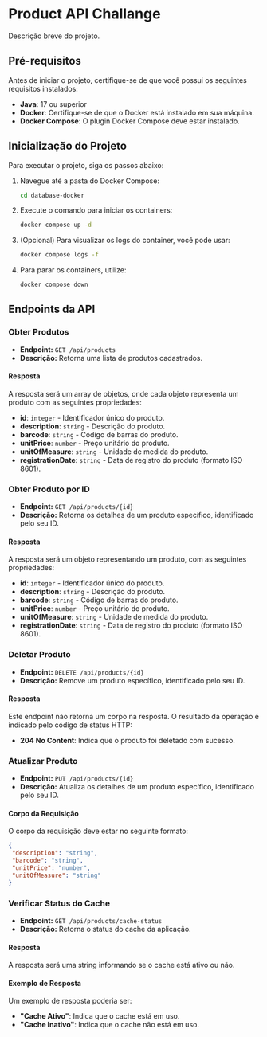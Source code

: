 # Product API Challange

Descrição breve do projeto.

## Pré-requisitos

Antes de iniciar o projeto, certifique-se de que você possui os seguintes requisitos instalados:

- **Java**: 17 ou superior
- **Docker**: Certifique-se de que o Docker está instalado em sua máquina.
- **Docker Compose**: O plugin Docker Compose deve estar instalado.

## Inicialização do Projeto

Para executar o projeto, siga os passos abaixo:

1. Navegue até a pasta do Docker Compose:

   ```bash
   cd database-docker

2. Execute o comando para iniciar os containers:

   ```bash
   docker compose up -d

3. (Opcional) Para visualizar os logs do container, você pode usar:

   ```bash
   docker compose logs -f

4. Para parar os containers, utilize:

   ```bash
   docker compose down

## Endpoints da API

### Obter Produtos

- **Endpoint:** `GET /api/products`
- **Descrição:** Retorna uma lista de produtos cadastrados.

#### Resposta

A resposta será um array de objetos, onde cada objeto representa um produto com as seguintes propriedades:

- **id**: `integer` - Identificador único do produto.
- **description**: `string` - Descrição do produto.
- **barcode**: `string` - Código de barras do produto.
- **unitPrice**: `number` - Preço unitário do produto.
- **unitOfMeasure**: `string` - Unidade de medida do produto.
- **registrationDate**: `string` - Data de registro do produto (formato ISO 8601).

### Obter Produto por ID

- **Endpoint:** `GET /api/products/{id}`
- **Descrição:** Retorna os detalhes de um produto específico, identificado pelo seu ID.

#### Resposta

A resposta será um objeto representando um produto, com as seguintes propriedades:

- **id**: `integer` - Identificador único do produto.
- **description**: `string` - Descrição do produto.
- **barcode**: `string` - Código de barras do produto.
- **unitPrice**: `number` - Preço unitário do produto.
- **unitOfMeasure**: `string` - Unidade de medida do produto.
- **registrationDate**: `string` - Data de registro do produto (formato ISO 8601).
### Deletar Produto

- **Endpoint:** `DELETE /api/products/{id}`
- **Descrição:** Remove um produto específico, identificado pelo seu ID.

#### Resposta

Este endpoint não retorna um corpo na resposta. O resultado da operação é indicado pelo código de status HTTP:

- **204 No Content**: Indica que o produto foi deletado com sucesso.

### Atualizar Produto

- **Endpoint:** `PUT /api/products/{id}`
- **Descrição:** Atualiza os detalhes de um produto específico, identificado pelo seu ID.

#### Corpo da Requisição

O corpo da requisição deve estar no seguinte formato:

   ```json
  {
    "description": "string",
    "barcode": "string",
    "unitPrice": "number",
    "unitOfMeasure": "string"
   }
```

### Verificar Status do Cache

- **Endpoint:** `GET /api/products/cache-status`
- **Descrição:** Retorna o status do cache da aplicação.

#### Resposta

A resposta será uma string informando se o cache está ativo ou não.

#### Exemplo de Resposta

Um exemplo de resposta poderia ser:

- **"Cache Ativo"**: Indica que o cache está em uso.
- **"Cache Inativo"**: Indica que o cache não está em uso.
